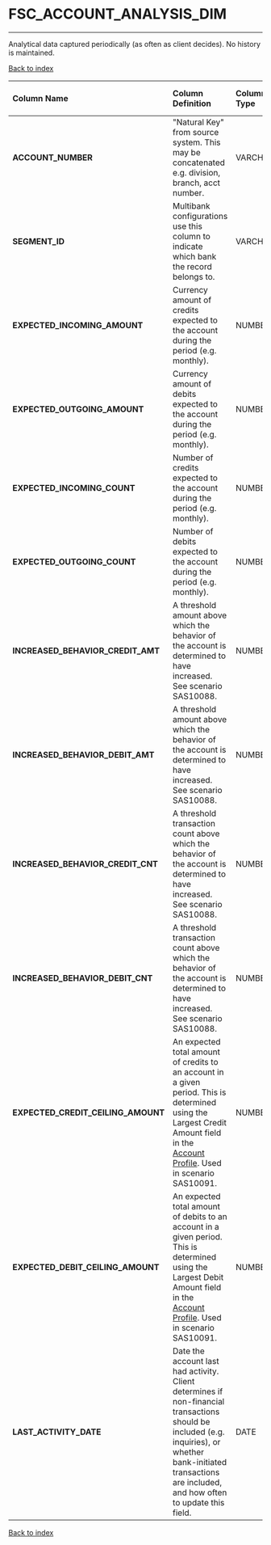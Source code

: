 # FSC_ACCOUNT_ANALYSIS_DIM

---

Analytical data captured periodically (as often as client decides).  No history is maintained.

[Back to index](./index.md)

| Column Name                        | Column Definition                                                                                                                                                                                                  | Column Data Type   | Column Null Option   | PK   | FK   |
|:-----------------------------------|:-------------------------------------------------------------------------------------------------------------------------------------------------------------------------------------------------------------------|:-------------------|:---------------------|:-----|:-----|
| **ACCOUNT_NUMBER**                 | "Natural Key" from source system.  This may be concatenated e.g. division, branch, acct number\.                                                                                                                   | VARCHAR2(50)       | Not Null             | Yes  | No   |
| **SEGMENT_ID**                     | Multibank configurations use this column to indicate which bank the record belongs to.                                                                                                                             | VARCHAR2(128)      | Not Null             | Yes  | No   |
| **EXPECTED_INCOMING_AMOUNT**       | Currency amount of credits expected to the account during the period (e.g. monthly).                                                                                                                               | NUMBER(18,5)       | Null                 | No   | No   |
| **EXPECTED_OUTGOING_AMOUNT**       | Currency amount of debits expected to the account during the period (e.g. monthly).                                                                                                                                | NUMBER(18,5)       | Null                 | No   | No   |
| **EXPECTED_INCOMING_COUNT**        | Number of credits expected to the account during the period (e.g. monthly).                                                                                                                                        | NUMBER(10)         | Null                 | No   | No   |
| **EXPECTED_OUTGOING_COUNT**        | Number of debits expected to the account during the period (e.g. monthly).                                                                                                                                         | NUMBER(10)         | Null                 | No   | No   |
| **INCREASED_BEHAVIOR_CREDIT_AMT**  | A threshold amount above which the behavior of the account is determined to have increased. See scenario SAS10088.                                                                                                 | NUMBER(18,5)       | Null                 | No   | No   |
| **INCREASED_BEHAVIOR_DEBIT_AMT**   | A threshold amount above which the behavior of the account is determined to have increased. See scenario SAS10088.                                                                                                 | NUMBER(18,5)       | Null                 | No   | No   |
| **INCREASED_BEHAVIOR_CREDIT_CNT**  | A threshold transaction count above which the behavior of the account is determined to have increased. See scenario SAS10088.                                                                                      | NUMBER(15,5)       | Null                 | No   | No   |
| **INCREASED_BEHAVIOR_DEBIT_CNT**   | A threshold transaction count above which the behavior of the account is determined to have increased. See scenario SAS10088.                                                                                      | NUMBER(15,5)       | Null                 | No   | No   |
| **EXPECTED_CREDIT_CEILING_AMOUNT** | An expected total amount of credits to an account in a given period.  This is determined using the Largest Credit Amount field in the [Account Profile](./fsc_account_profile_fact.md).  Used in scenario SAS10091.                                 | NUMBER(18,5)       | Null                 | No   | No   |
| **EXPECTED_DEBIT_CEILING_AMOUNT**  | An expected total amount of debits to an account in a given period.  This is determined using the Largest Debit Amount field in the [Account Profile](./fsc_account_profile_fact.md).  Used in scenario SAS10091.                                   | NUMBER(18,5)       | Null                 | No   | No   |
| **LAST_ACTIVITY_DATE**             | Date the account last had activity.  Client determines if non-financial transactions should be included (e.g. inquiries), or whether bank-initiated transactions are included, and how often to update this field. | DATE               | Null                 | No   | No   |

[Back to index](./index.md)
